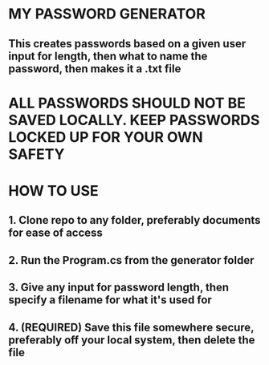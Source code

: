 # MY PASSWORD GENERATOR
## This creates passwords based on a given user input for length, then what to name the password, then makes it a .txt file


# ALL PASSWORDS SHOULD NOT BE SAVED LOCALLY. KEEP PASSWORDS LOCKED UP FOR YOUR OWN SAFETY




# HOW TO USE

## 1. Clone repo to any folder, preferably documents for ease of access

## 2. Run the Program.cs from the generator folder

## 3. Give any input for password length, then specify a filename for what it's used for

## 4. (REQUIRED) Save this file somewhere secure, preferably off your local system, then delete the file